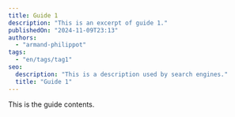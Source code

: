 ```yaml
---
title: Guide 1
description: "This is an excerpt of guide 1."
publishedOn: "2024-11-09T23:13"
authors:
  - "armand-philippot"
tags:
  - "en/tags/tag1"
seo:
  description: "This is a description used by search engines."
  title: "Guide 1"
---
```


This is the guide contents.
